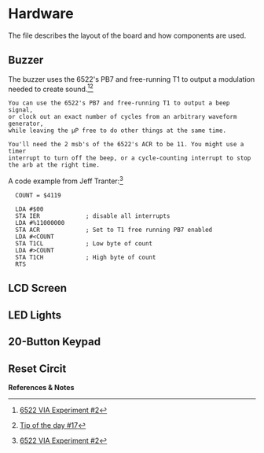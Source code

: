 # Hardware

The file describes the layout of the board and how components are used.

## Buzzer

The buzzer uses the 6522's PB7 and free-running T1 to output a modulation needed to create sound.[^1][^2]

```
You can use the 6522's PB7 and free-running T1 to output a beep signal,
or clock out an exact number of cycles from an arbitrary waveform generator,
while leaving the µP free to do other things at the same time.

You'll need the 2 msb's of the 6522's ACR to be 11. You might use a timer
interrupt to turn off the beep, or a cycle-counting interrupt to stop
the arb at the right time.
```

A code example from Jeff Tranter:[^1]

```
  COUNT = $4119
      
  LDA #$00
  STA IER             ; disable all interrupts
  LDA #%11000000
  STA ACR             ; Set to T1 free running PB7 enabled
  LDA #<COUNT
  STA T1CL            ; Low byte of count
  LDA #>COUNT
  STA T1CH            ; High byte of count
  RTS
```

## LCD Screen

## LED Lights

## 20-Button Keypad

## Reset Circit

**References & Notes**
[^1]: [6522 VIA Experiment #2](http://jefftranter.blogspot.com/2012/03/6522-via-experiment-2.html)
[^2]: [Tip of the day #17](http://forum.6502.org/viewtopic.php?f=7&t=342&start=17)
